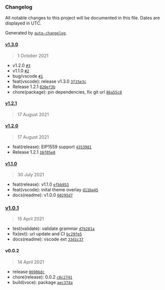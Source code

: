 ### Changelog

All notable changes to this project will be documented in this file. Dates are displayed in UTC.

Generated by [`auto-changelog`](https://github.com/CookPete/auto-changelog).

#### [v1.3.0](https://github.com/contractshark/vscode-solidity-extenstion/compare/v1.2.1...v1.3.0)

> 1 October 2021

- v1.2.0 [`#3`](https://github.com/contractshark/vscode-solidity-extenstion/pull/3)
- v1.1.0 [`#2`](https://github.com/contractshark/vscode-solidity-extenstion/pull/2)
- bug/vscode [`#1`](https://github.com/contractshark/vscode-solidity-extenstion/pull/1)
- feat(vscode): release v1.3.0 [`3f15e3c`](https://github.com/contractshark/vscode-solidity-extenstion/commit/3f15e3c4b014db649c219756b1669dd8743adc5d)
- Release 1.2.1 [`020ef3b`](https://github.com/contractshark/vscode-solidity-extenstion/commit/020ef3bb5fdf77966db1ce3e9b12016bb8d7f21c)
- chore(package): pin dependencies, fix git url [`86a55c8`](https://github.com/contractshark/vscode-solidity-extenstion/commit/86a55c8b74248c25f7d6524ad49bd60b50133d8c)

#### [v1.2.1](https://github.com/contractshark/vscode-solidity-extenstion/compare/v1.2.0...v1.2.1)

> 17 August 2021

#### [v1.2.0](https://github.com/contractshark/vscode-solidity-extenstion/compare/v1.1.0...v1.2.0)

> 17 August 2021

- feat(release): EIP1559 support [`4353981`](https://github.com/contractshark/vscode-solidity-extenstion/commit/43539818462f5b6d5c0b3a6cb3bd0ac992020387)
- Release 1.2.1 [`16f05e8`](https://github.com/contractshark/vscode-solidity-extenstion/commit/16f05e8020e8bd8581e67853ab6327879cb12eba)

#### [v1.1.0](https://github.com/contractshark/vscode-solidity-extenstion/compare/v1.0.1...v1.1.0)

> 30 July 2021

- feat(release): v1.1.0 [`efbb953`](https://github.com/contractshark/vscode-solidity-extenstion/commit/efbb9534d220bbe9efc94a3f296376a88e65bfb5)
- feat(vscode): inital theme overlay [`d11ba45`](https://github.com/contractshark/vscode-solidity-extenstion/commit/d11ba45b0382e88e3f8c5f38f96242095f1c178b)
- docs(readme): v1.0.0 [`60295d7`](https://github.com/contractshark/vscode-solidity-extenstion/commit/60295d7b5fc3cdc54f9c5595e5c1e55d01b07e93)

### [v1.0.1](https://github.com/contractshark/vscode-solidity-extenstion/compare/v0.0.2...v1.0.1)

> 15 April 2021

- test(validate): validate grammar [`d7b281a`](https://github.com/contractshark/vscode-solidity-extenstion/commit/d7b281a6b1b570cf8afc1b1eae0f1c253de2b6d8)
- fix(ext): url update and CI [`bc29fe5`](https://github.com/contractshark/vscode-solidity-extenstion/commit/bc29fe53de67ade1058c62285194d691ed488d7f)
- docs(readme): vscode ext [`33d1c37`](https://github.com/contractshark/vscode-solidity-extenstion/commit/33d1c3731c4f02419a7a9b4cd60d13723e63eaf6)

#### v0.0.2

> 14 April 2021

- release [`06906dc`](https://github.com/contractshark/vscode-solidity-extenstion/commit/06906dc5dffabb815395d29c9643bf9ff5c86f9e)
- chore(release): 0.0.2 [`c8c2741`](https://github.com/contractshark/vscode-solidity-extenstion/commit/c8c274182f95fa7d9a9d544857ac4aa58405dc9e)
- build(vsce): package [`aec374a`](https://github.com/contractshark/vscode-solidity-extenstion/commit/aec374ac38ab110046f018e914fb4b39bb7931e5)

